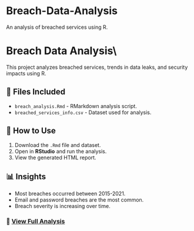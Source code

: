 # Breach-Data-Analysis
An analysis of breached services using R.
# Breach Data Analysis\
This project analyzes breached services, trends in data leaks, and security impacts using R.

## 📂 Files Included
- `breach_analysis.Rmd` - RMarkdown analysis script.
- `breached_services_info.csv` - Dataset used for analysis.

## 🔧 How to Use
1. Download the `.Rmd` file and dataset.
2. Open in **RStudio** and run the analysis.
3. View the generated HTML report.

## 📊 Insights
- Most breaches occurred between 2015-2021.
- Email and password breaches are the most common.
- Breach severity is increasing over time.

### 🔗 [View Full Analysis](https://github.com/your-username/Breach-Data-Analysis)
